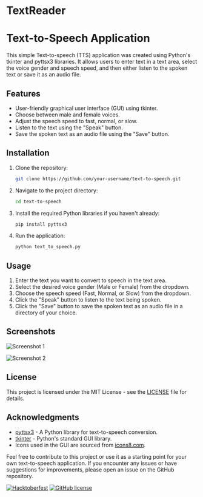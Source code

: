 # TextReader
# Text-to-Speech Application

This simple Text-to-speech (TTS) application was created using Python's tkinter and pyttsx3 libraries. It allows users to enter text in a text area, select the voice gender and speech speed, and then either listen to the spoken text or save it as an audio file.

## Features

- User-friendly graphical user interface (GUI) using tkinter.
- Choose between male and female voices.
- Adjust the speech speed to fast, normal, or slow.
- Listen to the text using the "Speak" button.
- Save the spoken text as an audio file using the "Save" button.

## Installation

1. Clone the repository:

   ```bash
   git clone https://github.com/your-username/text-to-speech.git
   ```

2. Navigate to the project directory:

   ```bash
   cd text-to-speech
   ```

3. Install the required Python libraries if you haven't already:

   ```bash
   pip install pyttsx3
   ```

4. Run the application:

   ```bash
   python text_to_speech.py
   ```

## Usage

1. Enter the text you want to convert to speech in the text area.
2. Select the desired voice gender (Male or Female) from the dropdown.
3. Choose the speech speed (Fast, Normal, or Slow) from the dropdown.
4. Click the "Speak" button to listen to the text being spoken.
5. Click the "Save" button to save the spoken text as an audio file in a directory of your choice.

## Screenshots

![Screenshot 1](screenshots/screenshot1.png)

![Screenshot 2](screenshots/screenshot2.png)

## License

This project is licensed under the MIT License - see the [LICENSE](LICENSE) file for details.

## Acknowledgments

- [pyttsx3](https://pypi.org/project/pyttsx3/) - A Python library for text-to-speech conversion.
- [tkinter](https://docs.python.org/3/library/tkinter.html) - Python's standard GUI library.
- Icons used in the GUI are sourced from [icons8.com](https://icons8.com).

Feel free to contribute to this project or use it as a starting point for your own text-to-speech application. If you encounter any issues or have suggestions for improvements, please open an issue on the GitHub repository.

[![Hacktoberfest](https://img.shields.io/badge/Hacktoberfest-friendly-blueviolet.svg)](https://hacktoberfest.digitalocean.com/)
[![GitHub license](https://img.shields.io/badge/License-MIT-blue.svg)](LICENSE)
